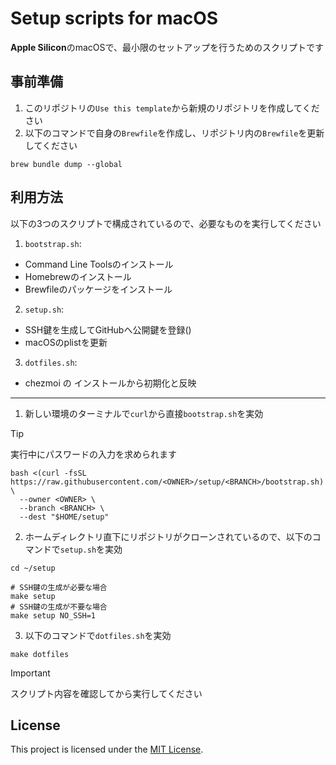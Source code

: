 # Setup scripts for macOS

**Apple Silicon**のmacOSで、最小限のセットアップを行うためのスクリプトです  

## 事前準備
1. このリポジトリの`Use this template`から新規のリポジトリを作成してください  
2. 以下のコマンドで自身の`Brewfile`を作成し、リポジトリ内の`Brewfile`を更新してください  
``` shell
brew bundle dump --global
```

## 利用方法
以下の3つのスクリプトで構成されているので、必要なものを実行してください
1. `bootstrap.sh`:  
  - Command Line Toolsのインストール  
  - Homebrewのインストール  
  - Brewfileのパッケージをインストール  

2. `setup.sh`: 
  - SSH鍵を生成してGitHubへ公開鍵を登録()  
  - macOSのplistを更新  

3. `dotfiles.sh`: 
  - chezmoi の インストールから初期化と反映  

---  

1. 新しい環境のターミナルで`curl`から直接`bootstrap.sh`を実効
> [!TIP]
> 実行中にパスワードの入力を求められます
``` shell
bash <(curl -fsSL https://raw.githubusercontent.com/<OWNER>/setup/<BRANCH>/bootstrap.sh) \
  --owner <OWNER> \
  --branch <BRANCH> \
  --dest "$HOME/setup"
```

2. ホームディレクトリ直下にリポジトリがクローンされているので、以下のコマンドで`setup.sh`を実効  
``` shell
cd ~/setup

# SSH鍵の生成が必要な場合
make setup
# SSH鍵の生成が不要な場合
make setup NO_SSH=1
```

3. 以下のコマンドで`dotfiles.sh`を実効
``` shell
make dotfiles
```

> [!IMPORTANT]
> スクリプト内容を確認してから実行してください

## License
This project is licensed under the [MIT License](./LICENSE).
